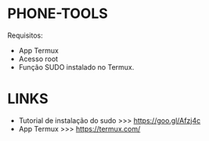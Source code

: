 # PHONE-TOOLS
Requisitos:
* App Termux
* Acesso root
* Função SUDO instalado no Termux.
# LINKS
* Tutorial de instalação do sudo >>> https://goo.gl/Afzj4c
* App Termux >>> https://termux.com/
